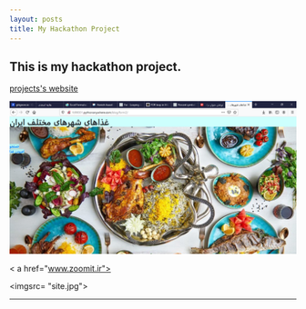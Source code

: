 ```yaml
---
layout: posts
title: My Hackathon Project
---
```


## This is my hackathon project.


[projects's website](http://fc99001.pythonanywhere.com/blog/form2/)


![alt text](../assets/images/site.jpg "http://fc99001.pythonanywhere.com/blog/form2/")

< a href="www.zoomit.ir"> 

<imgsrc=  "site.jpg"> 

<a/>


---